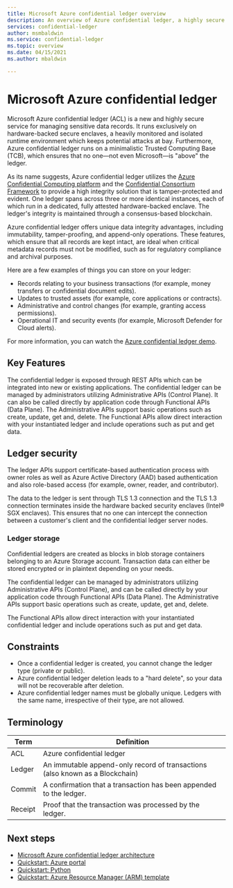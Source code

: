 ```yaml
---
title: Microsoft Azure confidential ledger overview
description: An overview of Azure confidential ledger, a highly secure service for managing sensitive data records
services: confidential-ledger
author: msmbaldwin
ms.service: confidential-ledger
ms.topic: overview
ms.date: 04/15/2021
ms.author: mbaldwin

---
```

# Microsoft Azure confidential ledger

Microsoft Azure confidential ledger (ACL) is a new and highly secure service for managing sensitive data records. It runs exclusively on hardware-backed secure enclaves, a heavily monitored and isolated runtime environment which keeps potential attacks at bay. Furthermore, Azure confidential ledger runs on a minimalistic Trusted Computing Base (TCB), which ensures that no one⁠—not even Microsoft⁠—is "above" the ledger.

As its name suggests, Azure confidential ledger utilizes the [Azure Confidential Computing platform](../confidential-computing/index.yml) and the [Confidential Consortium Framework](https://ccf.dev) to provide a high integrity solution that is tamper-protected and evident. One ledger spans across three or more identical instances, each of which run in a dedicated, fully attested hardware-backed enclave. The ledger's integrity is maintained through a consensus-based blockchain.

Azure confidential ledger offers unique data integrity advantages, including immutability, tamper-proofing, and append-only operations. These features, which ensure that all records are kept intact, are ideal when critical metadata records must not be modified, such as for regulatory compliance and archival purposes.

Here are a few examples of things you can store on your ledger:

- Records relating to your business transactions (for example, money transfers or confidential document edits).
- Updates to trusted assets (for example, core applications or contracts).
- Administrative and control changes (for example, granting access permissions).
- Operational IT and security events (for example, Microsoft Defender for Cloud alerts).

For more information, you can watch the [Azure confidential ledger demo](https://www.youtube.com/watch?v=Cg0-5moftP0).

## Key Features

The confidential ledger is exposed through REST APIs which can be integrated into new or existing applications. The confidential ledger can be managed by administrators utilizing Administrative APIs (Control Plane). It can also be called directly by application code through Functional APIs (Data Plane). The Administrative APIs support basic operations such as create, update, get and, delete. The Functional APIs allow direct interaction with your instantiated ledger and include operations such as put and get data.

## Ledger security

The ledger APIs support certificate-based authentication process with owner roles as well as Azure Active Directory (AAD) based authentication and also role-based access (for example, owner, reader, and contributor).

The data to the ledger is sent through TLS 1.3 connection and the TLS 1.3 connection terminates inside the hardware backed security enclaves (Intel® SGX enclaves). This ensures that no one can intercept the connection between a customer's client and the confidential ledger server nodes.

### Ledger storage

Confidential ledgers are created as blocks in blob storage containers belonging to an Azure Storage account. Transaction data can either be stored encrypted or in plaintext depending on your needs.

The confidential ledger can be managed by administrators utilizing Administrative APIs (Control Plane), and can be called directly by your application code through Functional APIs (Data Plane). The Administrative APIs support basic operations such as create, update, get and, delete.

The Functional APIs allow direct interaction with your instantiated confidential ledger and include operations such as put and get data.

## Constraints

- Once a confidential ledger is created, you cannot change the ledger type (private or public).
- Azure confidential ledger deletion leads to a "hard delete", so your data will not be recoverable after deletion.
- Azure confidential ledger names must be globally unique. Ledgers with the same name, irrespective of their type, are not allowed.

## Terminology

| Term | Definition |
|--|--|
| ACL | Azure confidential ledger |
| Ledger | An immutable append-only record of transactions (also known as a Blockchain) |
| Commit | A confirmation that a transaction has been appended to the ledger. |
| Receipt | Proof that the transaction was processed by the ledger. |

## Next steps

- [Microsoft Azure confidential ledger architecture](architecture.md)
- [Quickstart: Azure portal](quickstart-portal.md)
- [Quickstart: Python](quickstart-python.md)
- [Quickstart: Azure Resource Manager (ARM) template](quickstart-portal.md)
